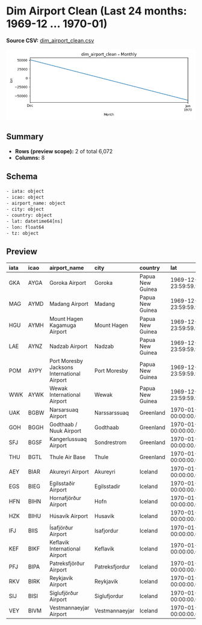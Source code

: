 # Dim Airport Clean (Last 24 months: 1969-12 … 1970-01)

**Source CSV:** [dim_airport_clean.csv](../publish/dim_airport_clean.csv)

![trend](../assets/plots/dim_airport_clean_timeseries.png)

## Summary

- **Rows (preview scope):** 2 of total 6,072
- **Columns:** 8

## Schema

```
- iata: object
- icao: object
- airport_name: object
- city: object
- country: object
- lat: datetime64[ns]
- lon: float64
- tz: object
```

## Preview

| iata   | icao   | airport_name                                | city           | country          | lat                           |      lon | tz                   |
|:-------|:-------|:--------------------------------------------|:---------------|:-----------------|:------------------------------|---------:|:---------------------|
| GKA    | AYGA   | Goroka Airport                              | Goroka         | Papua New Guinea | 1969-12-31 23:59:59.999999994 | 145.392  | Pacific/Port_Moresby |
| MAG    | AYMD   | Madang Airport                              | Madang         | Papua New Guinea | 1969-12-31 23:59:59.999999995 | 145.789  | Pacific/Port_Moresby |
| HGU    | AYMH   | Mount Hagen Kagamuga Airport                | Mount Hagen    | Papua New Guinea | 1969-12-31 23:59:59.999999995 | 144.296  | Pacific/Port_Moresby |
| LAE    | AYNZ   | Nadzab Airport                              | Nadzab         | Papua New Guinea | 1969-12-31 23:59:59.999999994 | 146.726  | Pacific/Port_Moresby |
| POM    | AYPY   | Port Moresby Jacksons International Airport | Port Moresby   | Papua New Guinea | 1969-12-31 23:59:59.999999991 | 147.22   | Pacific/Port_Moresby |
| WWK    | AYWK   | Wewak International Airport                 | Wewak          | Papua New Guinea | 1969-12-31 23:59:59.999999997 | 143.669  | Pacific/Port_Moresby |
| UAK    | BGBW   | Narsarsuaq Airport                          | Narssarssuaq   | Greenland        | 1970-01-01 00:00:00.000000061 | -45.426  | America/Godthab      |
| GOH    | BGGH   | Godthaab / Nuuk Airport                     | Godthaab       | Greenland        | 1970-01-01 00:00:00.000000064 | -51.6781 | America/Godthab      |
| SFJ    | BGSF   | Kangerlussuaq Airport                       | Sondrestrom    | Greenland        | 1970-01-01 00:00:00.000000067 | -50.7116 | America/Godthab      |
| THU    | BGTL   | Thule Air Base                              | Thule          | Greenland        | 1970-01-01 00:00:00.000000076 | -68.7032 | America/Thule        |
| AEY    | BIAR   | Akureyri Airport                            | Akureyri       | Iceland          | 1970-01-01 00:00:00.000000065 | -18.0727 | Atlantic/Reykjavik   |
| EGS    | BIEG   | Egilsstaðir Airport                         | Egilsstadir    | Iceland          | 1970-01-01 00:00:00.000000065 | -14.4014 | Atlantic/Reykjavik   |
| HFN    | BIHN   | Hornafjörður Airport                        | Hofn           | Iceland          | 1970-01-01 00:00:00.000000064 | -15.2272 | Atlantic/Reykjavik   |
| HZK    | BIHU   | Húsavík Airport                             | Husavik        | Iceland          | 1970-01-01 00:00:00.000000065 | -17.426  | Atlantic/Reykjavik   |
| IFJ    | BIIS   | Ísafjörður Airport                          | Isafjordur     | Iceland          | 1970-01-01 00:00:00.000000066 | -23.1353 | Atlantic/Reykjavik   |
| KEF    | BIKF   | Keflavik International Airport              | Keflavik       | Iceland          | 1970-01-01 00:00:00.000000063 | -22.6056 | Atlantic/Reykjavik   |
| PFJ    | BIPA   | Patreksfjörður Airport                      | Patreksfjordur | Iceland          | 1970-01-01 00:00:00.000000065 | -23.965  | Atlantic/Reykjavik   |
| RKV    | BIRK   | Reykjavik Airport                           | Reykjavik      | Iceland          | 1970-01-01 00:00:00.000000064 | -21.9406 | Atlantic/Reykjavik   |
| SIJ    | BISI   | Siglufjörður Airport                        | Siglufjordur   | Iceland          | 1970-01-01 00:00:00.000000066 | -18.9167 | Atlantic/Reykjavik   |
| VEY    | BIVM   | Vestmannaeyjar Airport                      | Vestmannaeyjar | Iceland          | 1970-01-01 00:00:00.000000063 | -20.2789 | Atlantic/Reykjavik   |

